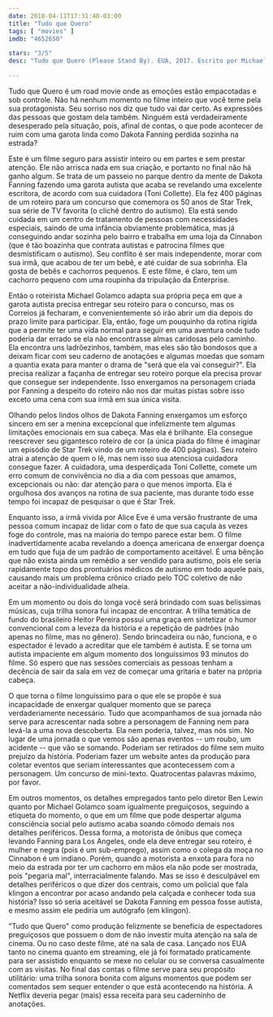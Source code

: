 ```yaml
---
date: 2018-04-11T17:31:48-03:00
title: "Tudo que Quero"
tags: [ "movies" ]
imdb: "4652650"

stars: "3/5"
desc: "Tudo que Quero (Please Stand By). EUA, 2017. Escrito por Michael Golamco, dirigido por Ben Lewin, com Dakota Fanning, Toni Collette, Alice Eve. Crítica escrita para o site CinemAqui."

---
```

Tudo que Quero é um road movie onde as emoções estão empacotadas e sob controle. Não há nenhum momento no filme inteiro que você teme pela sua protagonista. Seu sorriso nos diz que tudo vai dar certo. As expressões das pessoas que gostam dela também. Ninguém está verdadeiramente desesperado pela situação, pois, afinal de contas, o que pode acontecer de ruim com uma garota linda como Dakota Fanning perdida sozinha na estrada?

Este é um filme seguro para assistir inteiro ou em partes e sem prestar atenção. Ele não arrisca nada em sua criação, e portanto no final não há ganho algum. Se trata de um passeio no parque dentro da mente de Dakota Fanning fazendo uma garota autista que acaba se revelando uma excelente escritora, de acordo com sua cuidadora (Toni Collette). Ela fez 400 páginas de um roteiro para um concurso que comemora os 50 anos de Star Trek, sua série de TV favorita (o clichê dentro do autismo). Ela está sendo cuidada em um centro de tratamento de pessoas com necessidades especiais, saindo de uma infância obviamente problemática, mas já conseguindo andar sozinha pelo bairro e trabalha em uma loja da Cinnabon (que é tão boazinha que contrata autistas e patrocina filmes que desmistificam o autismo). Seu conflito é ser mais independente, morar com sua irmã, que acabou de ter um bebê, e até cuidar de sua sobrinha. Ela gosta de bebês e cachorros pequenos. E este filme, é claro, tem um cachorro pequeno com uma roupinha da tripulação da Enterprise.

Então o roteirista Michael Golamco adapta sua própria peça em que a garota autista precisa entregar seu roteiro para o concurso, mas os Correios já fecharam, e convenientemente só irão abrir um dia depois do prazo limite para participar. Ela, então, foge um pouquinho da rotina rígida que a permite ter uma vida normal para seguir em uma aventura onde tudo poderia dar errado se ela não encontrasse almas caridosas pelo caminho. Ela encontra uns ladrõezinhos, também, mas eles são tão bondosos que a deixam ficar com seu caderno de anotações e algumas moedas que somam a quantia exata para manter o drama de "será que ela vai conseguir?". Ela precisa realizar a façanha de entregar seu roteiro porque ela precisa provar que consegue ser independente. Isso enxergamos na personagem criada por Fanning a despeito do roteiro não nos dar muitas pistas sobre isso exceto uma cena com sua irmã em sua única visita.

Olhando pelos lindos olhos de Dakota Fanning enxergamos um esforço sincero em ser a menina excepcional que infelizmente tem algumas limitações emocionais em sua cabeça. Mas ela é brilhante. Ela consegue reescrever seu gigantesco roteiro de cor (a única piada do filme é imaginar um episódio de Star Trek vindo de um roteiro de 400 páginas). Seu roteiro atrai a atenção de quem o lê, mas nem isso sua atenciosa cuidadora consegue fazer. A cuidadora, uma desperdiçada Toni Collette, comete um erro comum de convivência no dia a dia com pessoas que amamos, excepcionais ou não: dar atenção para o que menos importa. Ela é orgulhosa dos avanços na rotina de sua paciente, mas durante todo esse tempo foi incapaz de pesquisar o que é Star Trek.

Enquanto isso, a irmã vivida por Alice Eve é uma versão frustrante de uma pessoa comum incapaz de lidar com o fato de que sua caçula às vezes foge do controle, mas na maioria do tempo parece estar bem. O filme inadvertidamente acaba revelando a doença americana de enxergar doença em tudo que fuja de um padrão de comportamento aceitável. É uma bênção que não exista ainda um remédio a ser vendido para autismo, pois ele seria rapidamente topo dos prontuários médicos de autismo em todo aquele país, causando mais um problema crônico criado pelo TOC coletivo de não aceitar a não-individualidade alheia.

Em um momento ou dois do longa você será brindado com suas belíssimas músicas, cuja trilha sonora fui incapaz de encontrar. A trilha temática de fundo do brasileiro Heitor Pereira possui uma graça em sintetizar o humor convencional com a leveza da história e a repetição de padrões (não apenas no filme, mas no gênero). Sendo brincadeira ou não, funciona, e o espectador é levado a acreditar que ele também é autista. E se torna um autista impaciente em algum momento dos longuíssimos 93 minutos do filme. Só espero que nas sessões comerciais as pessoas tenham a decência de sair da sala em vez de começar uma gritaria e bater na própria cabeça.

O que torna o filme longuíssimo para o que ele se propõe é sua incapacidade de enxergar qualquer momento que se pareça verdaderiamente necessário. Tudo que acompanhamos de sua jornada não serve para acrescentar nada sobre a personagem de Fanning nem para levá-la a uma nova descoberta. Ela nem poderia, talvez, mas nós sim. No lugar de uma jornada o que vemos são apenas eventos -- um roubo, um acidente -- que vão se somando. Poderiam ser retirados do filme sem muito prejuízo da história. Poderiam fazer um website antes da produção para coletar eventos que seriam interessantes que acontecessem com a personagem. Um concurso de mini-texto. Quatrocentas palavras máximo, por favor.

Em outros momentos, os detalhes empregados tanto pelo diretor Ben Lewin quanto por Michael Golamco soam igualmente preguiçosos, seguindo a etiqueta do momento, o que em um filme que pode despertar alguma consciência social pelo autismo acaba soando cômodo demais nos detalhes periféricos. Dessa forma, a motorista de ônibus que começa levando Fanning para Los Angeles, onde ela deve entregar seu roteiro, é mulher e negra (pois é um sub-emprego), assim como o colega da moça no Cinnabon é um indiano. Porém, quando a motorista a enxota para fora no meio da estrada por ter um cachorro em mãos ela não pode ser mostrada, pois "pegaria mal", interracialmente falando. Mas se isso é desculpável em detalhes periféricos o que dizer dos centrais, como um policial que fala klingon a encontrar por acaso andando pela calçada e conhecer toda sua história? Isso só seria aceitável se Dakota Fanning em pessoa fosse autista, e mesmo assim ele pediria um autógrafo (em klingon).

"Tudo que Quero" como produção felizmente se beneficia de espectadores preguiçosos que possuem o dom de não investir muita atenção na sala de cinema. Ou no caso deste filme, até na sala de casa. Lançado nos EUA tanto no cinema quanto em streaming, ele já foi formatado praticamente para ser assistido enquanto se mexe no celular ou se conversa casualmente com as visitas. No final das contas o filme serve para seu propósito utilitário: uma trilha sonora bonita com alguns momentos que podem ser comentados sem sequer entender o que está acontecendo na história. A Netflix deveria pegar (mais) essa receita para seu caderninho de anotações.
